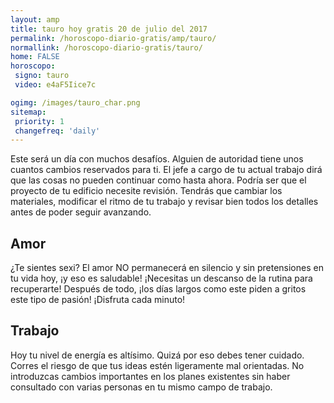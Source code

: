 ```yaml
---
layout: amp
title: tauro hoy gratis 20 de julio del 2017 
permalink: /horoscopo-diario-gratis/amp/tauro/
normallink: /horoscopo-diario-gratis/tauro/
home: FALSE
horoscopo:
 signo: tauro
 video: e4aF5Iice7c

ogimg: /images/tauro_char.png
sitemap:
 priority: 1
 changefreq: 'daily'
---
```



Este será un día con muchos desafíos. Alguien de autoridad tiene unos cuantos cambios reservados para ti. El jefe a cargo de tu actual trabajo dirá que las cosas no pueden continuar como hasta ahora. Podría ser que el proyecto de tu edificio necesite revisión. Tendrás que cambiar los materiales, modificar el ritmo de tu trabajo y revisar bien todos los detalles antes de poder seguir avanzando.

## Amor

¿Te sientes sexi? El amor NO permanecerá en silencio y sin pretensiones en tu vida hoy, ¡y eso es saludable! ¡Necesitas un descanso de la rutina para recuperarte! Después de todo, ¡los días largos como este piden a gritos este tipo de pasión! ¡Disfruta cada minuto!

## Trabajo

Hoy tu nivel de energía es altísimo. Quizá por eso debes tener cuidado. Corres el riesgo de que tus ideas estén ligeramente mal orientadas. No introduzcas cambios importantes en los planes existentes sin haber consultado con varias personas en tu mismo campo de trabajo.